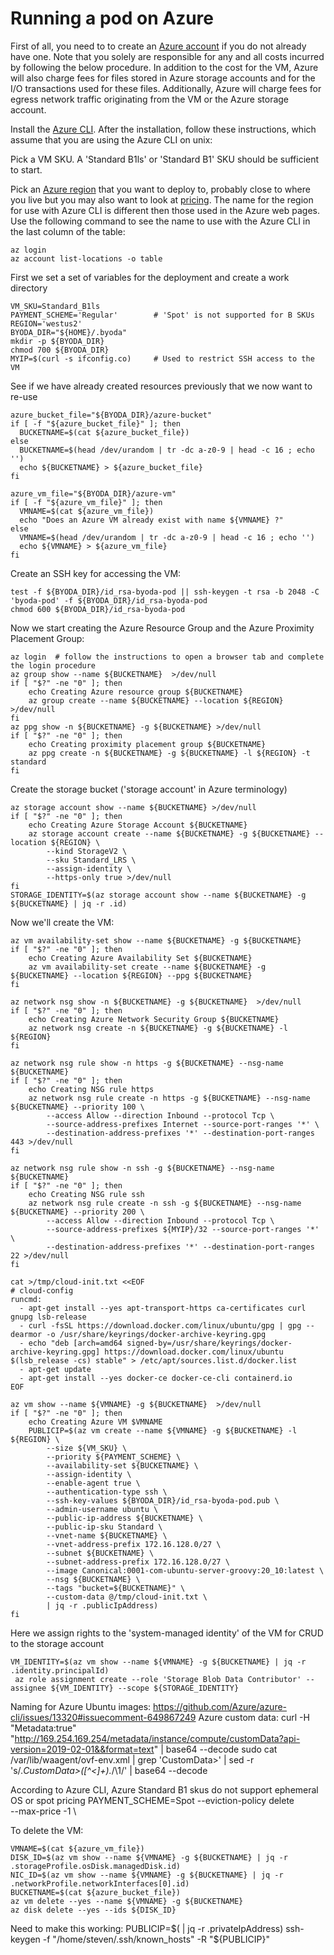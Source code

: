 # Running a pod on Azure

First of all, you need to to create an [Azure account](https://azure.microsoft.com/en-us/free/) if you do not already have one. Note that you solely are responsible for any and all costs incurred by following the below procedure. In addition to the cost for the VM, Azure will also charge fees for files stored in Azure storage accounts and for the I/O transactions used for these files. Additionally, Azure will charge fees for egress network traffic originating from the VM or the Azure storage account.

Install the [Azure CLI](https://docs.microsoft.com/en-us/cli/azure/install-azure-cli). After the installation, follow these instructions, which assume that you are using the Azure CLI on unix:

Pick a VM SKU. A 'Standard B1ls' or 'Standard B1' SKU should be sufficient to start.

Pick an [Azure region](https://azure.microsoft.com/en-us/global-infrastructure/geographies/) that you want to deploy to, probably close to where you live but you may also want to look at [pricing](https://azure.microsoft.com/en-us/pricing/details/virtual-machines/linux/). The name for the region for use with Azure CLI is different then those used in the Azure web pages. Use the following command to see the name to use with the Azure CLI in the last column of the table:
```
az login
az account list-locations -o table
```

First we set a set of variables for the deployment and create a work directory
```
VM_SKU=Standard_B1ls
PAYMENT_SCHEME='Regular'        # 'Spot' is not supported for B SKUs
REGION='westus2'
BYODA_DIR="${HOME}/.byoda"
mkdir -p ${BYODA_DIR}
chmod 700 ${BYODA_DIR}
MYIP=$(curl -s ifconfig.co)     # Used to restrict SSH access to the VM
```

See if we have already created resources previously that we now want to re-use
```
azure_bucket_file="${BYODA_DIR}/azure-bucket"
if [ -f "${azure_bucket_file}" ]; then
  BUCKETNAME=$(cat ${azure_bucket_file})
else
  BUCKETNAME=$(head /dev/urandom | tr -dc a-z0-9 | head -c 16 ; echo '')
  echo ${BUCKETNAME} > ${azure_bucket_file}
fi

azure_vm_file="${BYODA_DIR}/azure-vm"
if [ -f "${azure_vm_file}" ]; then
  VMNAME=$(cat ${azure_vm_file})
  echo "Does an Azure VM already exist with name ${VMNAME} ?"
else
  VMNAME=$(head /dev/urandom | tr -dc a-z0-9 | head -c 16 ; echo '')
  echo ${VMNAME} > ${azure_vm_file}
fi
```

Create an SSH key for accessing the VM:
```
test -f ${BYODA_DIR}/id_rsa-byoda-pod || ssh-keygen -t rsa -b 2048 -C 'byoda-pod' -f ${BYODA_DIR}/id_rsa-byoda-pod
chmod 600 ${BYODA_DIR}/id_rsa-byoda-pod
```

Now we start creating the Azure Resource Group and the Azure Proximity Placement Group:
```
az login  # follow the instructions to open a browser tab and complete the login procedure
az group show --name ${BUCKETNAME}  >/dev/null
if [ "$?" -ne "0" ]; then
    echo Creating Azure resource group ${BUCKETNAME}
    az group create --name ${BUCKETNAME} --location ${REGION} >/dev/null
fi
az ppg show -n ${BUCKETNAME} -g ${BUCKETNAME} >/dev/null
if [ "$?" -ne "0" ]; then
    echo Creating proximity placement group ${BUCKETNAME}
    az ppg create -n ${BUCKETNAME} -g ${BUCKETNAME} -l ${REGION} -t standard
fi
```

Create the storage bucket ('storage account' in Azure terminology)
```
az storage account show --name ${BUCKETNAME} >/dev/null
if [ "$?" -ne "0" ]; then
    echo Creating Azure Storage Account ${BUCKETNAME}
    az storage account create --name ${BUCKETNAME} -g ${BUCKETNAME} --location ${REGION} \
        --kind StorageV2 \
        --sku Standard_LRS \
        --assign-identity \
        --https-only true >/dev/null
fi
STORAGE_IDENTITY=$(az storage account show --name ${BUCKETNAME} -g ${BUCKETNAME} | jq -r .id)
```

Now we'll create the VM:
```
az vm availability-set show --name ${BUCKETNAME} -g ${BUCKETNAME}
if [ "$?" -ne "0" ]; then
    echo Creating Azure Availability Set ${BUCKETNAME}
    az vm availability-set create --name ${BUCKETNAME} -g ${BUCKETNAME} --location ${REGION} --ppg ${BUCKETNAME}
fi

az network nsg show -n ${BUCKETNAME} -g ${BUCKETNAME}  >/dev/null
if [ "$?" -ne "0" ]; then
    echo Creating Azure Network Security Group ${BUCKETNAME}
    az network nsg create -n ${BUCKETNAME} -g ${BUCKETNAME} -l ${REGION}
fi

az network nsg rule show -n https -g ${BUCKETNAME} --nsg-name ${BUCKETNAME}
if [ "$?" -ne "0" ]; then
    echo Creating NSG rule https
    az network nsg rule create -n https -g ${BUCKETNAME} --nsg-name ${BUCKETNAME} --priority 100 \
        --access Allow --direction Inbound --protocol Tcp \
        --source-address-prefixes Internet --source-port-ranges '*' \
        --destination-address-prefixes '*' --destination-port-ranges 443 >/dev/null
fi

az network nsg rule show -n ssh -g ${BUCKETNAME} --nsg-name ${BUCKETNAME}
if [ "$?" -ne "0" ]; then
    echo Creating NSG rule ssh
    az network nsg rule create -n ssh -g ${BUCKETNAME} --nsg-name ${BUCKETNAME} --priority 200 \
        --access Allow --direction Inbound --protocol Tcp \
        --source-address-prefixes ${MYIP}/32 --source-port-ranges '*' \
        --destination-address-prefixes '*' --destination-port-ranges 22 >/dev/null
fi

cat >/tmp/cloud-init.txt <<EOF
# cloud-config
runcmd:
  - apt-get install --yes apt-transport-https ca-certificates curl gnupg lsb-release
  - curl -fsSL https://download.docker.com/linux/ubuntu/gpg | gpg --dearmor -o /usr/share/keyrings/docker-archive-keyring.gpg
  - echo "deb [arch=amd64 signed-by=/usr/share/keyrings/docker-archive-keyring.gpg] https://download.docker.com/linux/ubuntu $(lsb_release -cs) stable" > /etc/apt/sources.list.d/docker.list
  - apt-get update
  - apt-get install --yes docker-ce docker-ce-cli containerd.io
EOF

az vm show --name ${VMNAME} -g ${BUCKETNAME}  >/dev/null
if [ "$?" -ne "0" ]; then
    echo Creating Azure VM $VMNAME
    PUBLICIP=$(az vm create --name ${VMNAME} -g ${BUCKETNAME} -l ${REGION} \
        --size ${VM_SKU} \
        --priority ${PAYMENT_SCHEME} \
        --availability-set ${BUCKETNAME} \
        --assign-identity \
        --enable-agent true \
        --authentication-type ssh \
        --ssh-key-values ${BYODA_DIR}/id_rsa-byoda-pod.pub \
        --admin-username ubuntu \
        --public-ip-address ${BUCKETNAME} \
        --public-ip-sku Standard \
        --vnet-name ${BUCKETNAME} \
        --vnet-address-prefix 172.16.128.0/27 \
        --subnet ${BUCKETNAME} \
        --subnet-address-prefix 172.16.128.0/27 \
        --image Canonical:0001-com-ubuntu-server-groovy:20_10:latest \
        --nsg ${BUCKETNAME} \
        --tags "bucket=${BUCKETNAME}" \
        --custom-data @/tmp/cloud-init.txt \
        | jq -r .publicIpAddress)
fi
```

Here we assign rights to the 'system-managed identity' of the VM for CRUD to the storage account
```
VM_IDENTITY=$(az vm show --name ${VMNAME} -g ${BUCKETNAME} | jq -r .identity.principalId)
 az role assignment create --role 'Storage Blob Data Contributor' --assignee ${VM_IDENTITY} --scope ${STORAGE_IDENTITY}
```

Naming for Azure Ubuntu images: https://github.com/Azure/azure-cli/issues/13320#issuecomment-649867249
Azure custom data: curl -H "Metadata:true" "http://169.254.169.254/metadata/instance/compute/customData?api-version=2019-02-01&&format=text" | base64 --decode
sudo cat /var/lib/waagent/ovf-env.xml | grep 'CustomData>' | sed -r 's/.*CustomData>([^<]+).*/\1/' | base64 --decode

According to Azure CLI, Azure Standard B1 skus do not support ephemeral OS or spot pricing
    PAYMENT_SCHEME=Spot
    --eviction-policy delete \
    --max-price -1 \


To delete the VM:
```
VMNAME=$(cat ${azure_vm_file})
DISK_ID=$(az vm show --name ${VMNAME} -g ${BUCKETNAME} | jq -r .storageProfile.osDisk.managedDisk.id)
NIC_ID=$(az vm show --name ${VMNAME} -g ${BUCKETNAME} | jq -r .networkProfile.networkInterfaces[0].id)
BUCKETNAME=$(cat ${azure_bucket_file})
az vm delete --yes --name ${VMNAME} -g ${BUCKETNAME}
az disk delete --yes --ids ${DISK_ID}
```
Need to make this working:
PUBLICIP=$( | jq -r .privateIpAddress)
ssh-keygen -f "/home/steven/.ssh/known_hosts" -R "${PUBLICIP}"
